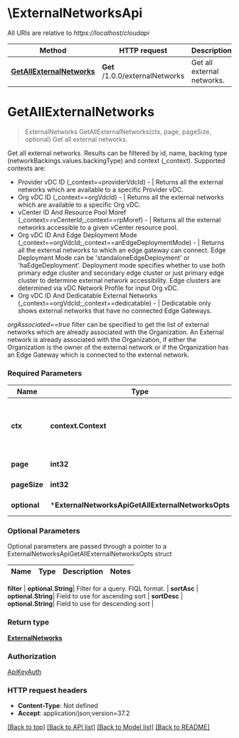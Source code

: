 # \ExternalNetworksApi

All URIs are relative to *https://localhost/cloudapi*

Method | HTTP request | Description
------------- | ------------- | -------------
[**GetAllExternalNetworks**](ExternalNetworksApi.md#GetAllExternalNetworks) | **Get** /1.0.0/externalNetworks | Get all external networks.


# **GetAllExternalNetworks**
> ExternalNetworks GetAllExternalNetworks(ctx, page, pageSize, optional)
Get all external networks.

Get all external networks. Results can be filtered by id, name, backing type (networkBackings.values.backingType) and context (_context). Supported contexts are: <ul> <li>Provider vDC ID (_context==providerVdcId) - | Returns all the external networks which are available to a specific Provider vDC. <li>Org vDC ID (_context==orgVdcId) - | Returns all the external networks which are available to a specific Org vDC. <li>vCenter ID And Resource Pool Moref (_context==vCenterId;_context==rpMoref) - | Returns all the external networks accessible to a given vCenter resource pool. <li>Org vDC ID And Edge Deployment Mode (_context==orgVdcId;_context==anEdgeDeploymentMode) - | Returns all the external networks to which an edge gateway can connect. Edge Deployment Mode can be 'standaloneEdgeDeployment' or 'haEdgeDeployment'. Deployment mode specifies whether to use both primary edge cluster and secondary edge cluster or just primary edge cluster to determine external network accessibility. Edge clusters are determined via vDC Network Profile for input Org vDC. <li>Org vDC ID And Dedicatable External Networks (_context==orgVdcId;_context==dedicatable) - | Dedicatable only shows external networks that have no connected Edge Gateways. </ul> <em>orgAssociated==true</em> filter can be specified to get the list of external networks which are already associated with the Organization. An External network is already associated with the Organization, if either the Organization is the owner of the external network or if the Organization has an Edge Gateway which is connected to the external network. 

### Required Parameters

Name | Type | Description  | Notes
------------- | ------------- | ------------- | -------------
 **ctx** | **context.Context** | context for authentication, logging, cancellation, deadlines, tracing, etc.
  **page** | **int32**| Page to fetch, zero offset. | [default to 1]
  **pageSize** | **int32**| Results per page to fetch. | [default to 25]
 **optional** | ***ExternalNetworksApiGetAllExternalNetworksOpts** | optional parameters | nil if no parameters

### Optional Parameters
Optional parameters are passed through a pointer to a ExternalNetworksApiGetAllExternalNetworksOpts struct

Name | Type | Description  | Notes
------------- | ------------- | ------------- | -------------


 **filter** | **optional.String**| Filter for a query.  FIQL format. | 
 **sortAsc** | **optional.String**| Field to use for ascending sort | 
 **sortDesc** | **optional.String**| Field to use for descending sort | 

### Return type

[**ExternalNetworks**](ExternalNetworks.md)

### Authorization

[ApiKeyAuth](../README.md#ApiKeyAuth)

### HTTP request headers

 - **Content-Type**: Not defined
 - **Accept**: application/json;version=37.2

[[Back to top]](#) [[Back to API list]](../README.md#documentation-for-api-endpoints) [[Back to Model list]](../README.md#documentation-for-models) [[Back to README]](../README.md)


